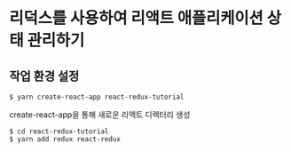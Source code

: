 # 리덕스를 사용하여 리액트 애플리케이션 상태 관리하기

## 작업 환경 설정

```$ yarn create-react-app react-redux-tutorial```

create-react-app을 통해 새로운 리액트 디렉터리 생성

```   
$ cd react-redux-tutorial  
$ yarn add redux react-redux  
```
